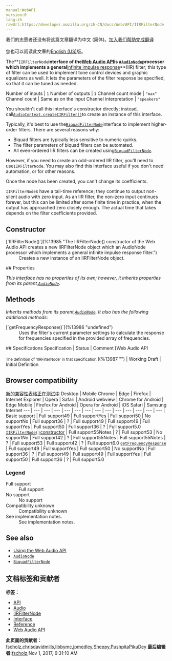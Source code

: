 ```yaml
---
manual:WebAPI
version:0
lang:zh
rawUrl:https://developer.mozilla.org/zh-CN/docs/Web/API/IIRFilterNode
---
```




<bdi>我们的志愿者还没有将这篇文章翻译为<bdi>中文 (简体)</bdi>。[加入我们帮助完成翻译](%13979 "")<br></br>您也可以阅读此文章的[English (US)](%13980 "")版。</bdi>






The**`IIRFilterNode`**interface of the[Web Audio API](%13981 "")is a[`AudioNode`](%3857 "The AudioNode interface is a generic interface for representing an audio processing module. Examples include:")processor which implements a general**[infinite impulse response](%13982 "infinite impulse response")**(IIR) filter; this type of filter can be used to implement tone control devices and graphic equalizers as well. It lets the parameters of the filter response be specified, so that it can be tuned as needed.

Number of inputs | `1` 
Number of outputs | `1` 
Channel count mode | `"max"` 
Channel count | Same as on the input 
Channel interpretation | `"speakers"` 



You shouldn&#39;t call this interface&#39;s constructor directly; instead, call[`AudioContext.createIIRFilter()`](%13983 "The documentation about this has not yet been written; please consider contributing!")to create an instance of this interface.




Typically, it&#39;s best to use the[`BiquadFilterNode`](%13984 "The BiquadFilterNode interface represents a simple low-order filter, and is created using the AudioContext.createBiquadFilter() method. It is an AudioNode that can represent different kinds of filters, tone control devices, and graphic equalizers.")interface to implement higher-order filters. There are several reasons why:


* Biquad filters are typically less sensitive to numeric quirks.
* The filter parameters of biquad filters can be automated.
* All even-ordered IIR filters can be created using[`BiquadFilterNode`](%13984 "The BiquadFilterNode interface represents a simple low-order filter, and is created using the AudioContext.createBiquadFilter() method. It is an AudioNode that can represent different kinds of filters, tone control devices, and graphic equalizers.").


However, if you need to create an odd-ordered IIR filter, you&#39;ll need to use`IIRFilterNode`. You may also find this interface useful if you don&#39;t need automation, or for other reasons.



Once the node has been created, you can&#39;t change its coefficients.




`IIRFilterNode`s have a tail-time reference; they continue to output non-silent audio with zero input. As an IIR filter, the non-zero input continues forever, but this can be limited after some finite time in practice, when the output has approached zero closely enough. The actual time that takes depends on the filter coefficients provided.


## Constructor<a name="Constructor"></a>
<dl><dt>[`IIRFilterNode()`](%13985 "The IIRFilterNode() constructor of the Web Audio API creates a new IIRFilterNode object which an AudioNode processor which implements a general infinite impulse response filter.")</dt><dd>Creates a new instance of an IIRFilterNode object.</dd></dl>
## Properties<a name="Properties"></a>


<em>This interface has no properties of its own; however, it inherits properties from its parent,</em><em>[`AudioNode`](%3857 "The AudioNode interface is a generic interface for representing an audio processing module. Examples include:")</em>.


## Methods<a name="Methods"></a>


<em>Inherits methods from its parent,[`AudioNode`](%3857 "The AudioNode interface is a generic interface for representing an audio processing module. Examples include:"). It also has the following additional methods:</em>

<dl></dl><dl><dt>[`getFrequencyResponse()`](%13986 "undefined")</dt><dd>Uses the filter&#39;s current parameter settings to calculate the response for frequencies specified in the provided array of frequencies.</dd></dl>
## Specifications<a name="Specifications"></a>
Specification | Status | Comment 
[Web Audio API<br></br><small>The definition of &#39;IIRFilterNode&#39; in that specification.</small>](%13987 "") | Working Draft | Initial Definition 


## Browser compatibility<a name="Browser_compatibility"></a>
[新的兼容性表格正在测试中<i></i>](%3360 "")
<abbr>Desktop<i></i></abbr> | <abbr>Mobile<i></i></abbr> 
<abbr>Chrome<i></i></abbr> | <abbr>Edge<i></i></abbr> | <abbr>Firefox<i></i></abbr> | <abbr>Internet Explorer<i></i></abbr> | <abbr>Opera<i></i></abbr> | <abbr>Safari<i></i></abbr> | <abbr>Android webview<i></i></abbr> | <abbr>Chrome for Android<i></i></abbr> | <abbr>Edge Mobile<i></i></abbr> | <abbr>Firefox for Android<i></i></abbr> | <abbr>Opera for Android<i></i></abbr> | <abbr>iOS Safari<i></i></abbr> | <abbr>Samsung Internet<i></i></abbr> 
 ---  |  ---  |  ---  |  ---  |  ---  |  ---  |  ---  |  ---  |  ---  |  ---  |  ---  |  ---  |  ---  |  ---  | 
Basic support | <abbr>Full support</abbr>49 | <abbr>Full support</abbr>Yes | <abbr>Full support</abbr>50 | <abbr>No support</abbr>No | <abbr>Full support</abbr>36 | <abbr>?</abbr> | <abbr>Full support</abbr>49 | <abbr>Full support</abbr>49 | <abbr>Full support</abbr>Yes | <abbr>Full support</abbr>50 | <abbr>Full support</abbr>36 | <abbr>?</abbr> | <abbr>Full support</abbr>5.0 
[`IIRFilterNode()`constructor](%13988 "") | <abbr>Full support</abbr>55<abbr>Notes<i></i></abbr> | <abbr>?</abbr> | <abbr>Full support</abbr>53 | <abbr>No support</abbr>No | <abbr>Full support</abbr>42 | <abbr>?</abbr> | <abbr>Full support</abbr>55<abbr>Notes<i></i></abbr> | <abbr>Full support</abbr>55<abbr>Notes<i></i></abbr> | <abbr>?</abbr> | <abbr>Full support</abbr>53 | <abbr>Full support</abbr>42 | <abbr>?</abbr> | <abbr>Full support</abbr>6.0 
[`getFrequencyResponse`](%13989 "") | <abbr>Full support</abbr>49 | <abbr>Full support</abbr>Yes | <abbr>Full support</abbr>50 | <abbr>No support</abbr>No | <abbr>Full support</abbr>36 | <abbr>?</abbr> | <abbr>Full support</abbr>49 | <abbr>Full support</abbr>49 | <abbr>Full support</abbr>Yes | <abbr>Full support</abbr>50 | <abbr>Full support</abbr>36 | <abbr>?</abbr> | <abbr>Full support</abbr>5.0 


### Legend<a name="Legend"></a>
<dl><dt><abbr>Full support</abbr></dt><dd>Full support</dd><dt><abbr>No support</abbr></dt><dd>No support</dd><dt><abbr>Compatibility unknown</abbr></dt><dd>Compatibility unknown</dd><dt><abbr>See implementation notes.<i></i></abbr></dt><dd>See implementation notes.</dd></dl>


## See also<a name="See_also"></a>

* [Using the Web Audio API](%3811 "")
* [`AudioNode`](%3857 "The AudioNode interface is a generic interface for representing an audio processing module. Examples include:")
* [`BiquadFilterNode`](%13984 "The BiquadFilterNode interface represents a simple low-order filter, and is created using the AudioContext.createBiquadFilter() method. It is an AudioNode that can represent different kinds of filters, tone control devices, and graphic equalizers.")



## 文档标签和贡献者
**标签：**
* [API](%50 "")
* [Audio](%3822 "")
* [IIRFilterNode](%13990 "")
* [Interface](%3380 "")
* [Reference](%3381 "")
* [Web Audio API](%3830 "")

**此页面的贡献者：**[fscholz](%60 ""),[chrisdavidmills](%3495 ""),[libbymc](%5110 ""),[jpmedley](%3413 ""),[Sheppy](%405 ""),[PushpitaPikuDey](%4387 "")
**最后编辑者:**[fscholz](%60 ""),<time>Nov 1, 2017, 6:31:10 AM</time>


